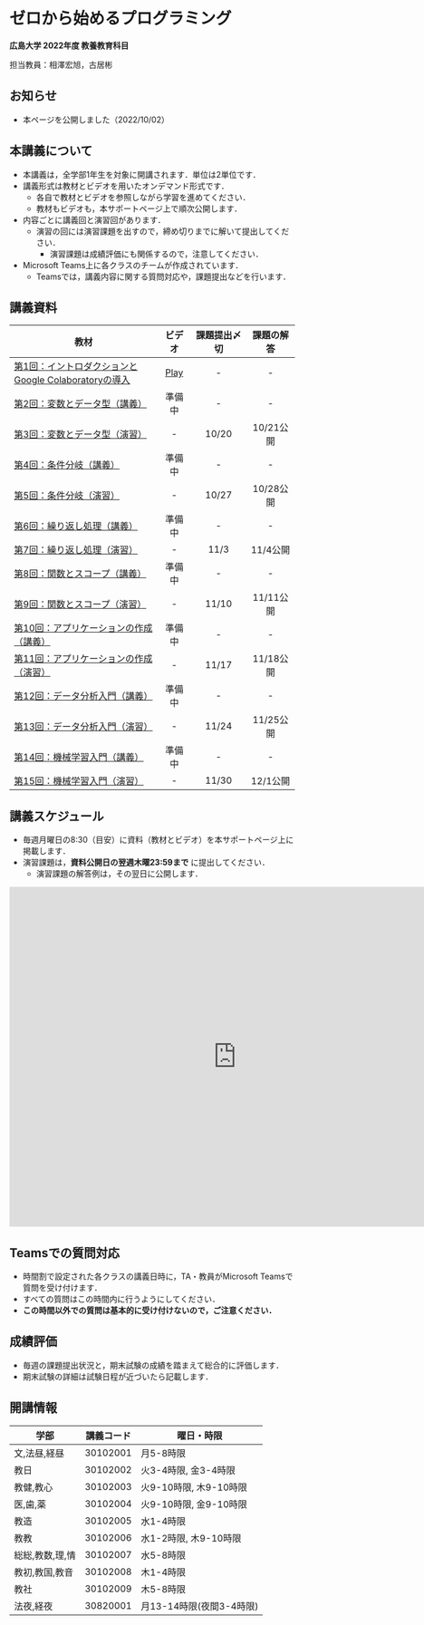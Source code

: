 # ゼロから始めるプログラミング

**広島大学 2022年度 教養教育科目**

担当教員：相澤宏旭，古居彬


## お知らせ

- 本ページを公開しました（2022/10/02）

## 本講義について

- 本講義は，全学部1年生を対象に開講されます．単位は2単位です．
- 講義形式は教材とビデオを用いたオンデマンド形式です．
  - 各自で教材とビデオを参照しながら学習を進めてください．
  - 教材もビデオも，本サポートページ上で順次公開します．
- 内容ごとに講義回と演習回があります．
  - 演習の回には演習課題を出すので，締め切りまでに解いて提出してください．
    - 演習課題は成績評価にも関係するので，注意してください．
- Microsoft Teams上に各クラスのチームが作成されています．
  - Teamsでは，講義内容に関する質問対応や，課題提出などを行います．

## 講義資料

| 教材 | ビデオ | 課題提出〆切 | 課題の解答 |
| ---- | :----: | :----: | :----: |
| [第1回：イントロダクションと<br>Google Colaboratoryの導入](docs/01/introduction_and_setup.ipynb) | [Play](https://web.microsoftstream.com/video/69469261-20b5-401d-84b4-d1476dc7e1ca) | - | - |
| [第2回：変数とデータ型（講義）](docs/02/variables_and_data_types.ipynb) | 準備中 | - | - |
| [第3回：変数とデータ型（演習）](docs/03/exercise_variables_and_data_types.ipynb)  | - | 10/20 | 10/21公開 |
| [第4回：条件分岐（講義）](docs/04/conditional_branch.ipynb) | 準備中 | - | - |
| [第5回：条件分岐（演習）](docs/05/exercise_conditional_branch.ipynb) | - | 10/27 | 10/28公開 |
| [第6回：繰り返し処理（講義）](docs/06/loops.ipynb) | 準備中 | - | - |
| [第7回：繰り返し処理（演習）](docs/07/exercise_loops.ipynb)  | - | 11/3 | 11/4公開 |
| [第8回：関数とスコープ（講義）](docs/08/functions_and_scope.ipynb) | 準備中 | - | - |
| [第9回：関数とスコープ（演習）](docs/09/exercise_functions_and_scope.ipynb) |- | 11/10 | 11/11公開 |
| [第10回：アプリケーションの作成（講義）](docs/10/application.ipynb) | 準備中 | - | - |
| [第11回：アプリケーションの作成（演習）](docs/11/exercise_application.ipynb)  | - | 11/17 | 11/18公開 |
| [第12回：データ分析入門（講義）](docs/12/introduction_to_data_analysis.ipynb) | 準備中 | - | - |
| [第13回：データ分析入門（演習）](docs/13/exercise_introduction_to_data_analysis.ipynb)  | - | 11/24 | 11/25公開 |
| [第14回：機械学習入門（講義）](docs/14/introduction_to_machine_learning.ipynb) | 準備中 | - | - |
| [第15回：機械学習入門（演習）](docs/15/exercise_introduction_to_machine_learning.ipynb)  | - | 11/30 | 12/1公開 |

## 講義スケジュール

- 毎週月曜日の8:30（目安）に資料（教材とビデオ）を本サポートページ上に掲載します．
- 演習課題は，**資料公開日の翌週木曜23:59まで** に提出してください．
  - 演習課題の解答例は，その翌日に公開します．

<iframe src="https://calendar.google.com/calendar/embed?src=f9c1b4db53a6ed281396ac84e9e2ba925b9fa0f7c325a7c62d49d29b4d624049%40group.calendar.google.com&ctz=Asia%2FTokyo" style="border: 0" width="800" height="600" frameborder="0" scrolling="no"></iframe>

## Teamsでの質問対応

- 時間割で設定された各クラスの講義日時に，TA・教員がMicrosoft Teamsで質問を受け付けます．
- すべての質問はこの時間内に行うようにしてください．
- **この時間以外での質問は基本的に受け付けないので，ご注意ください．**


## 成績評価

- 毎週の課題提出状況と，期末試験の成績を踏まえて総合的に評価します．
- 期末試験の詳細は試験日程が近づいたら記載します．


## 開講情報

| 学部 | 講義コード | 曜日・時限 |
| ---- | ---- | ---- |
| 文,法昼,経昼 |  30102001 | 月5-8時限 |
| 教日 |  30102002 | 火3-4時限, 金3-4時限 |
| 教健,教心 |  30102003 | 火9-10時限, 木9-10時限 |
| 医,歯,薬 |  30102004 | 火9-10時限, 金9-10時限 |
| 教造 |  30102005 | 水1-4時限 |
| 教教 |  30102006 | 水1-2時限, 木9-10時限 |
| 総総,教数,理,情 |  30102007 | 水5-8時限 |
| 教初,教国,教音 |  30102008 | 木1-4時限 |
| 教社 |  30102009 | 木5-8時限 |
| 法夜,経夜 |  30820001 | 月13-14時限(夜間3-4時限) |
